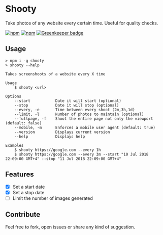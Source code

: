 # Shooty

Take photos of any website every certain time. Useful for quality checks.

[![npm](https://img.shields.io/npm/v/shooty.svg)](https://www.npmjs.com/package/shooty)
[![npm](https://img.shields.io/npm/dw/shooty.svg)](https://www.npmjs.com/package/shooty) [![Greenkeeper badge](https://badges.greenkeeper.io/nerac/shooty.svg)](https://greenkeeper.io/)



## Usage

	> npm i -g shooty
	> shooty --help

	Takes screenshoots of a website every X time

	Usage
		$ shooty <url>

	Options
		--start           Date it will start (optional)
		--stop            Date it will stop (optional)
		--every, -e       Time between every shoot (2m,3h,1d)
		--limit, -l       Number of photos to maintain (optional)
		--fullpage, -f    Shoot the entire page not only the viewport (default: false)
		--mobile, -m      Enforces a mobile user agent (default: true)
		--version         Displays current version
		--help            Displays help

	Examples
		$ shooty https://google.com --every 1h
		$ shooty https://google.com --every 3m --start "10 Jul 2018 22:09:00 GMT+4" --stop "11 Jul 2018 22:09:00 GMT+4"


## Features

- [X] Set a start date
- [X] Set a stop date
- [ ] Limit the number of images generated

## Contribute

Feel free to fork, open issues or share any kind of suggestion.
